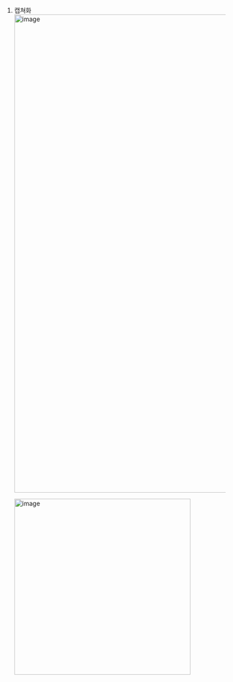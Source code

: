 1. 캡쳐화
   <img width="1087" alt="image" src="https://github.com/0beanny/PP1_Project1/assets/143465631/e091baf4-594a-454f-b30d-8f426e631e45">

   <img width="400" alt="image" src="https://github.com/0beanny/PP1_Project1/assets/143465631/2f824c31-b994-493b-8282-5efc6f985c3a">


